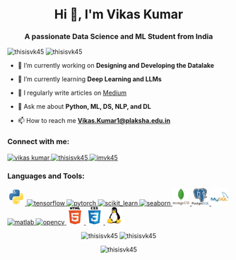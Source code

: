 <h1 align="center">Hi 👋, I'm Vikas Kumar</h1>
<h3 align="center">A passionate Data Science and ML Student from India</h3>

<p align="left">
  <img src="https://komarev.com/ghpvc/?username=thisisvk45&label=Profile%20views&color=0e75b6&style=flat" alt="thisisvk45" />
  <img src="https://img.shields.io/github/followers/thisisvk45?label=Followers" alt="thisisvk45" />
</p>

- 🔭 I’m currently working on **Designing and Developing the Datalake**

- 🌱 I’m currently learning **Deep Learning and LLMs**

- 📝 I regularly write articles on [Medium](https://medium.com/@imvk45)

- 💬 Ask me about **Python, ML, DS, NLP, and DL**

- 📫 How to reach me **Vikas.Kumar1@plaksha.edu.in**

<h3 align="left">Connect with me:</h3>
<p align="left">
  <a href="https://linkedin.com/in/vikas-kumar45" target="_blank">
    <img align="center" src="https://img.shields.io/badge/-LinkedIn-%230077B5?style=for-the-badge&logo=linkedin&logoColor=white" alt="vikas kumar" />
  </a>
  <a href="https://github.com/thisisvk45" target="_blank">
    <img align="center" src="https://img.shields.io/badge/-GitHub-%2312100E?style=for-the-badge&logo=github&logoColor=white" alt="thisisvk45" />
  </a>
  <a href="https://medium.com/@imvk45" target="_blank">
    <img align="center" src="https://img.shields.io/badge/-Medium-black?style=for-the-badge&logo=medium&logoColor=white" alt="imvk45" />
  </a>
</p>

<h3 align="left">Languages and Tools:</h3>
<p align="left">
  <a href="https://www.python.org" target="_blank" rel="noreferrer">
    <img src="https://raw.githubusercontent.com/devicons/devicon/master/icons/python/python-original.svg" alt="python" width="40" height="40" />
  </a>
  <a href="https://www.tensorflow.org" target="_blank" rel="noreferrer">
    <img src="https://www.vectorlogo.zone/logos/tensorflow/tensorflow-icon.svg" alt="tensorflow" width="40" height="40" />
  </a>
  <a href="https://pytorch.org/" target="_blank" rel="noreferrer">
    <img src="https://www.vectorlogo.zone/logos/pytorch/pytorch-icon.svg" alt="pytorch" width="40" height="40" />
  </a>
  <a href="https://scikit-learn.org/" target="_blank" rel="noreferrer">
    <img src="https://upload.wikimedia.org/wikipedia/commons/0/05/Scikit_learn_logo_small.svg" alt="scikit_learn" width="40" height="40" />
  </a>
  <a href="https://seaborn.pydata.org/" target="_blank" rel="noreferrer">
    <img src="https://seaborn.pydata.org/_images/logo-mark-lightbg.svg" alt="seaborn" width="40" height="40" />
  </a>
  <a href="https://www.mongodb.com/" target="_blank" rel="noreferrer">
    <img src="https://raw.githubusercontent.com/devicons/devicon/master/icons/mongodb/mongodb-original-wordmark.svg" alt="mongodb" width="40" height="40" />
  </a>
  <a href="https://www.postgresql.org" target="_blank" rel="noreferrer">
    <img src="https://raw.githubusercontent.com/devicons/devicon/master/icons/postgresql/postgresql-original-wordmark.svg" alt="postgresql" width="40" height="40" />
  </a>
  <a href="https://www.mysql.com/" target="_blank" rel="noreferrer">
    <img src="https://raw.githubusercontent.com/devicons/devicon/master/icons/mysql/mysql-original-wordmark.svg" alt="mysql" width="40" height="40" />
  </a>
  <a href="https://www.mathworks.com/" target="_blank" rel="noreferrer">
    <img src="https://upload.wikimedia.org/wikipedia/commons/2/21/Matlab_Logo.png" alt="matlab" width="40" height="40" />
  </a>
  <a href="https://opencv.org/" target="_blank" rel="noreferrer">
    <img src="https://www.vectorlogo.zone/logos/opencv/opencv-icon.svg" alt="opencv" width="40" height="40" />
  </a>
  <a href="https://www.w3.org/html/" target="_blank" rel="noreferrer">
    <img src="https://raw.githubusercontent.com/devicons/devicon/master/icons/html5/html5-original-wordmark.svg" alt="html5" width="40" height="40" />
  </a>
  <a href="https://www.w3schools.com/css/" target="_blank" rel="noreferrer">
    <img src="https://raw.githubusercontent.com/devicons/devicon/master/icons/css3/css3-original-wordmark.svg" alt="css3" width="40" height="40" />
  </a>
  <a href="https://www.linux.org/" target="_blank" rel="noreferrer">
    <img src="https://raw.githubusercontent.com/devicons/devicon/master/icons/linux/linux-original.svg" alt="linux" width="40" height="40" />
  </a>
</p>

<p align="center">
  <img src="https://github-readme-stats.vercel.app/api?username=thisisvk45&show_icons=true&locale=en" alt="thisisvk45" />
  <img src="https://github-readme-streak-stats.herokuapp.com/?user=thisisvk45&" alt="thisisvk45" />
</p>

<p align="center">
  <img src="https://github-readme-stats.vercel.app/api/top-langs?username=thisisvk45&show_icons=true&locale=en&layout=compact" alt="thisisvk45" />
</p>
